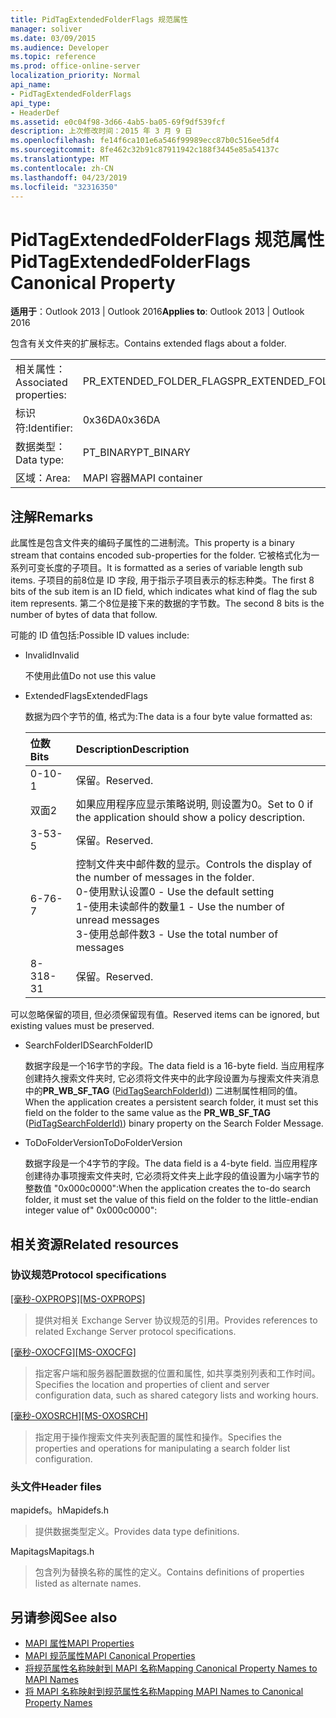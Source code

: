 ```yaml
---
title: PidTagExtendedFolderFlags 规范属性
manager: soliver
ms.date: 03/09/2015
ms.audience: Developer
ms.topic: reference
ms.prod: office-online-server
localization_priority: Normal
api_name:
- PidTagExtendedFolderFlags
api_type:
- HeaderDef
ms.assetid: e0c04f98-3d66-4ab5-ba05-69f9df539fcf
description: 上次修改时间：2015 年 3 月 9 日
ms.openlocfilehash: fe14f6ca101e6a546f99989ecc87b0c516ee5df4
ms.sourcegitcommit: 8fe462c32b91c87911942c188f3445e85a54137c
ms.translationtype: MT
ms.contentlocale: zh-CN
ms.lasthandoff: 04/23/2019
ms.locfileid: "32316350"
---
```

# <a name="pidtagextendedfolderflags-canonical-property"></a><span data-ttu-id="4893f-103">PidTagExtendedFolderFlags 规范属性</span><span class="sxs-lookup"><span data-stu-id="4893f-103">PidTagExtendedFolderFlags Canonical Property</span></span>
 
<span data-ttu-id="4893f-104">**适用于**：Outlook 2013 | Outlook 2016</span><span class="sxs-lookup"><span data-stu-id="4893f-104">**Applies to**: Outlook 2013 | Outlook 2016</span></span> 
  
<span data-ttu-id="4893f-105">包含有关文件夹的扩展标志。</span><span class="sxs-lookup"><span data-stu-id="4893f-105">Contains extended flags about a folder.</span></span>
  
|||
|:-----|:-----|
|<span data-ttu-id="4893f-106">相关属性：</span><span class="sxs-lookup"><span data-stu-id="4893f-106">Associated properties:</span></span>  <br/> |<span data-ttu-id="4893f-107">PR_EXTENDED_FOLDER_FLAGS</span><span class="sxs-lookup"><span data-stu-id="4893f-107">PR_EXTENDED_FOLDER_FLAGS</span></span>  <br/> |
|<span data-ttu-id="4893f-108">标识符:</span><span class="sxs-lookup"><span data-stu-id="4893f-108">Identifier:</span></span>  <br/> |<span data-ttu-id="4893f-109">0x36DA</span><span class="sxs-lookup"><span data-stu-id="4893f-109">0x36DA</span></span>  <br/> |
|<span data-ttu-id="4893f-110">数据类型：</span><span class="sxs-lookup"><span data-stu-id="4893f-110">Data type:</span></span>  <br/> |<span data-ttu-id="4893f-111">PT_BINARY</span><span class="sxs-lookup"><span data-stu-id="4893f-111">PT_BINARY</span></span>  <br/> |
|<span data-ttu-id="4893f-112">区域：</span><span class="sxs-lookup"><span data-stu-id="4893f-112">Area:</span></span>  <br/> |<span data-ttu-id="4893f-113">MAPI 容器</span><span class="sxs-lookup"><span data-stu-id="4893f-113">MAPI container</span></span>  <br/> |
   
## <a name="remarks"></a><span data-ttu-id="4893f-114">注解</span><span class="sxs-lookup"><span data-stu-id="4893f-114">Remarks</span></span>

<span data-ttu-id="4893f-115">此属性是包含文件夹的编码子属性的二进制流。</span><span class="sxs-lookup"><span data-stu-id="4893f-115">This property is a binary stream that contains encoded sub-properties for the folder.</span></span> <span data-ttu-id="4893f-116">它被格式化为一系列可变长度的子项目。</span><span class="sxs-lookup"><span data-stu-id="4893f-116">It is formatted as a series of variable length sub items.</span></span> <span data-ttu-id="4893f-117">子项目的前8位是 ID 字段, 用于指示子项目表示的标志种类。</span><span class="sxs-lookup"><span data-stu-id="4893f-117">The first 8 bits of the sub item is an ID field, which indicates what kind of flag the sub item represents.</span></span> <span data-ttu-id="4893f-118">第二个8位是接下来的数据的字节数。</span><span class="sxs-lookup"><span data-stu-id="4893f-118">The second 8 bits is the number of bytes of data that follow.</span></span>
  
<span data-ttu-id="4893f-119">可能的 ID 值包括:</span><span class="sxs-lookup"><span data-stu-id="4893f-119">Possible ID values include:</span></span>
  
- <span data-ttu-id="4893f-120">Invalid</span><span class="sxs-lookup"><span data-stu-id="4893f-120">Invalid</span></span>
    
   <span data-ttu-id="4893f-121">不使用此值</span><span class="sxs-lookup"><span data-stu-id="4893f-121">Do not use this value</span></span>
    
- <span data-ttu-id="4893f-122">ExtendedFlags</span><span class="sxs-lookup"><span data-stu-id="4893f-122">ExtendedFlags</span></span>
    
   <span data-ttu-id="4893f-123">数据为四个字节的值, 格式为:</span><span class="sxs-lookup"><span data-stu-id="4893f-123">The data is a four byte value formatted as:</span></span>
    
   |<span data-ttu-id="4893f-124">**位数**</span><span class="sxs-lookup"><span data-stu-id="4893f-124">**Bits**</span></span>|<span data-ttu-id="4893f-125">**Description**</span><span class="sxs-lookup"><span data-stu-id="4893f-125">**Description**</span></span>|
   |:-----|:-----|
   |<span data-ttu-id="4893f-126">0-1</span><span class="sxs-lookup"><span data-stu-id="4893f-126">0-1</span></span>  <br/> |<span data-ttu-id="4893f-127">保留。</span><span class="sxs-lookup"><span data-stu-id="4893f-127">Reserved.</span></span>  <br/> |
   |<span data-ttu-id="4893f-128">双面</span><span class="sxs-lookup"><span data-stu-id="4893f-128">2</span></span>  <br/> |<span data-ttu-id="4893f-129">如果应用程序应显示策略说明, 则设置为0。</span><span class="sxs-lookup"><span data-stu-id="4893f-129">Set to 0 if the application should show a policy description.</span></span>  <br/> |
   |<span data-ttu-id="4893f-130">3-5</span><span class="sxs-lookup"><span data-stu-id="4893f-130">3-5</span></span>  <br/> |<span data-ttu-id="4893f-131">保留。</span><span class="sxs-lookup"><span data-stu-id="4893f-131">Reserved.</span></span>  <br/> |
   |<span data-ttu-id="4893f-132">6-7</span><span class="sxs-lookup"><span data-stu-id="4893f-132">6-7</span></span>  <br/> |<span data-ttu-id="4893f-133">控制文件夹中邮件数的显示。</span><span class="sxs-lookup"><span data-stu-id="4893f-133">Controls the display of the number of messages in the folder.</span></span>  <br/> <span data-ttu-id="4893f-134">0-使用默认设置</span><span class="sxs-lookup"><span data-stu-id="4893f-134">0 - Use the default setting</span></span>  <br/> <span data-ttu-id="4893f-135">1-使用未读邮件的数量</span><span class="sxs-lookup"><span data-stu-id="4893f-135">1 - Use the number of unread messages</span></span>  <br/> <span data-ttu-id="4893f-136">3-使用总邮件数</span><span class="sxs-lookup"><span data-stu-id="4893f-136">3 - Use the total number of messages</span></span>  <br/> |
   |<span data-ttu-id="4893f-137">8-31</span><span class="sxs-lookup"><span data-stu-id="4893f-137">8-31</span></span>  <br/> |<span data-ttu-id="4893f-138">保留。</span><span class="sxs-lookup"><span data-stu-id="4893f-138">Reserved.</span></span>  <br/> |
   
<span data-ttu-id="4893f-139">可以忽略保留的项目, 但必须保留现有值。</span><span class="sxs-lookup"><span data-stu-id="4893f-139">Reserved items can be ignored, but existing values must be preserved.</span></span>
    
- <span data-ttu-id="4893f-140">SearchFolderID</span><span class="sxs-lookup"><span data-stu-id="4893f-140">SearchFolderID</span></span>
    
   <span data-ttu-id="4893f-141">数据字段是一个16字节的字段。</span><span class="sxs-lookup"><span data-stu-id="4893f-141">The data field is a 16-byte field.</span></span> <span data-ttu-id="4893f-142">当应用程序创建持久搜索文件夹时, 它必须将文件夹中的此字段设置为与搜索文件夹消息中的**PR_WB_SF_TAG** ([PidTagSearchFolderId)](pidtagsearchfolderid-canonical-property.md)) 二进制属性相同的值。</span><span class="sxs-lookup"><span data-stu-id="4893f-142">When the application creates a persistent search folder, it must set this field on the folder to the same value as the **PR_WB_SF_TAG** ([PidTagSearchFolderId)](pidtagsearchfolderid-canonical-property.md)) binary property on the Search Folder Message.</span></span>
    
- <span data-ttu-id="4893f-143">ToDoFolderVersion</span><span class="sxs-lookup"><span data-stu-id="4893f-143">ToDoFolderVersion</span></span>
    
   <span data-ttu-id="4893f-144">数据字段是一个4字节的字段。</span><span class="sxs-lookup"><span data-stu-id="4893f-144">The data field is a 4-byte field.</span></span> <span data-ttu-id="4893f-145">当应用程序创建待办事项搜索文件夹时, 它必须将文件夹上此字段的值设置为小端字节的整数值 "0x000c0000":</span><span class="sxs-lookup"><span data-stu-id="4893f-145">When the application creates the to-do search folder, it must set the value of this field on the folder to the little-endian integer value of" 0x000c0000":</span></span>
    
## <a name="related-resources"></a><span data-ttu-id="4893f-146">相关资源</span><span class="sxs-lookup"><span data-stu-id="4893f-146">Related resources</span></span>

### <a name="protocol-specifications"></a><span data-ttu-id="4893f-147">协议规范</span><span class="sxs-lookup"><span data-stu-id="4893f-147">Protocol specifications</span></span>

<span data-ttu-id="4893f-148">[[毫秒-OXPROPS]](https://msdn.microsoft.com/library/f6ab1613-aefe-447d-a49c-18217230b148%28Office.15%29.aspx)</span><span class="sxs-lookup"><span data-stu-id="4893f-148">[[MS-OXPROPS]](https://msdn.microsoft.com/library/f6ab1613-aefe-447d-a49c-18217230b148%28Office.15%29.aspx)</span></span>
  
> <span data-ttu-id="4893f-149">提供对相关 Exchange Server 协议规范的引用。</span><span class="sxs-lookup"><span data-stu-id="4893f-149">Provides references to related Exchange Server protocol specifications.</span></span>
    
<span data-ttu-id="4893f-150">[[毫秒-OXOCFG]](https://msdn.microsoft.com/library/7d466dd5-c156-4da9-9a01-75c78e7e1a67%28Office.15%29.aspx)</span><span class="sxs-lookup"><span data-stu-id="4893f-150">[[MS-OXOCFG]](https://msdn.microsoft.com/library/7d466dd5-c156-4da9-9a01-75c78e7e1a67%28Office.15%29.aspx)</span></span>
  
> <span data-ttu-id="4893f-151">指定客户端和服务器配置数据的位置和属性, 如共享类别列表和工作时间。</span><span class="sxs-lookup"><span data-stu-id="4893f-151">Specifies the location and properties of client and server configuration data, such as shared category lists and working hours.</span></span>
    
<span data-ttu-id="4893f-152">[[毫秒-OXOSRCH]](https://msdn.microsoft.com/library/c72e49b8-78c7-4483-ad65-e46e9133673b%28Office.15%29.aspx)</span><span class="sxs-lookup"><span data-stu-id="4893f-152">[[MS-OXOSRCH]](https://msdn.microsoft.com/library/c72e49b8-78c7-4483-ad65-e46e9133673b%28Office.15%29.aspx)</span></span>
  
> <span data-ttu-id="4893f-153">指定用于操作搜索文件夹列表配置的属性和操作。</span><span class="sxs-lookup"><span data-stu-id="4893f-153">Specifies the properties and operations for manipulating a search folder list configuration.</span></span>
    
### <a name="header-files"></a><span data-ttu-id="4893f-154">头文件</span><span class="sxs-lookup"><span data-stu-id="4893f-154">Header files</span></span>

<span data-ttu-id="4893f-155">mapidefs。h</span><span class="sxs-lookup"><span data-stu-id="4893f-155">Mapidefs.h</span></span>
  
> <span data-ttu-id="4893f-156">提供数据类型定义。</span><span class="sxs-lookup"><span data-stu-id="4893f-156">Provides data type definitions.</span></span>
    
<span data-ttu-id="4893f-157">Mapitags</span><span class="sxs-lookup"><span data-stu-id="4893f-157">Mapitags.h</span></span>
  
> <span data-ttu-id="4893f-158">包含列为替换名称的属性的定义。</span><span class="sxs-lookup"><span data-stu-id="4893f-158">Contains definitions of properties listed as alternate names.</span></span>
    
## <a name="see-also"></a><span data-ttu-id="4893f-159">另请参阅</span><span class="sxs-lookup"><span data-stu-id="4893f-159">See also</span></span>

- [<span data-ttu-id="4893f-160">MAPI 属性</span><span class="sxs-lookup"><span data-stu-id="4893f-160">MAPI Properties</span></span>](mapi-properties.md)
- [<span data-ttu-id="4893f-161">MAPI 规范属性</span><span class="sxs-lookup"><span data-stu-id="4893f-161">MAPI Canonical Properties</span></span>](mapi-canonical-properties.md)
- [<span data-ttu-id="4893f-162">将规范属性名称映射到 MAPI 名称</span><span class="sxs-lookup"><span data-stu-id="4893f-162">Mapping Canonical Property Names to MAPI Names</span></span>](mapping-canonical-property-names-to-mapi-names.md)
- [<span data-ttu-id="4893f-163">将 MAPI 名称映射到规范属性名称</span><span class="sxs-lookup"><span data-stu-id="4893f-163">Mapping MAPI Names to Canonical Property Names</span></span>](mapping-mapi-names-to-canonical-property-names.md)

